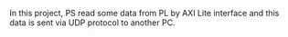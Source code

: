 In this project, PS read some data from PL by AXI Lite interface and this data is sent via UDP protocol to another PC.
